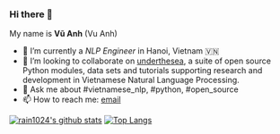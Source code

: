 ### Hi there 👋

<!--
**rain1024/rain1024** is a ✨ _special_ ✨ repository because its `README.md` (this file) appears on your GitHub profile.

Here are some ideas to get you started:

- 🔭 I’m currently working on ...
- 🌱 I’m currently learning ...
- 👯 I’m looking to collaborate on ...
- 🤔 I’m looking for help with ...
- 💬 Ask me about ...
- 📫 How to reach me: ...
- 😄 Pronouns: ...
- ⚡ Fun fact: ...
-->

My name is **Vũ Anh** (Vu Anh)

- 🔭 I’m currently a *NLP Engineer* in Hanoi, Vietnam 🇻🇳
- 👯 I’m looking to collaborate on [underthesea](https://github.com/undertheseanlp/underthesea), a suite of open source Python modules, data sets and tutorials supporting research and development in Vietnamese Natural Language Processing.
- 💬 Ask me about #vietnamese_nlp, #python, #open_source
- 📫 How to reach me: [email](anhv.ict91@gmail.com)


[![rain1024's github stats](https://github-readme-stats.vercel.app/api?username=rain1024&hide=issues&show_icons=true)](https://github.com/rain1024)
[![Top Langs](https://github-readme-stats.vercel.app/api/top-langs/?username=rain1024&layout=compact)](https://github.com/rain1024)

